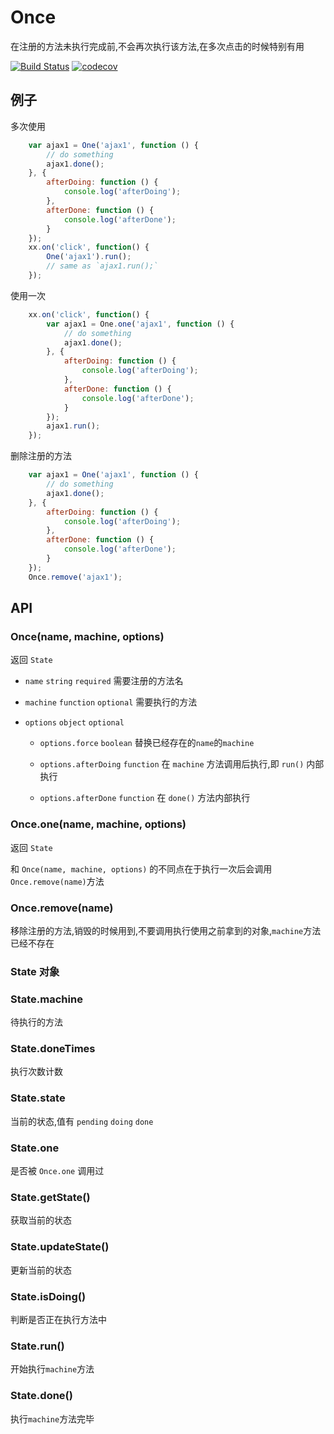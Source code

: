 # Once
在注册的方法未执行完成前,不会再次执行该方法,在多次点击的时候特别有用

[![Build Status](https://travis-ci.org/zhangsanshi/once.svg?branch=master)](https://travis-ci.org/zhangsanshi/once)
[![codecov](https://codecov.io/gh/zhangsanshi/once/branch/master/graph/badge.svg)](https://codecov.io/gh/zhangsanshi/once)
## 例子

多次使用
```javascript
    var ajax1 = One('ajax1', function () {
        // do something
        ajax1.done();
    }, {
        afterDoing: function () {
            console.log('afterDoing');
        },
        afterDone: function () {
            console.log('afterDone');
        }
    });
    xx.on('click', function() {
        One('ajax1').run();
        // same as `ajax1.run();`
    });
```

使用一次
```javascript
    xx.on('click', function() {
        var ajax1 = One.one('ajax1', function () {
            // do something
            ajax1.done();
        }, {
            afterDoing: function () {
                console.log('afterDoing');
            },
            afterDone: function () {
                console.log('afterDone');
            }
        });
        ajax1.run();
    });
```

删除注册的方法
```javascript
    var ajax1 = One('ajax1', function () {
        // do something
        ajax1.done();
    }, {
        afterDoing: function () {
            console.log('afterDoing');
        },
        afterDone: function () {
            console.log('afterDone');
        }
    });
    Once.remove('ajax1');
```

## API

### Once(name, machine, options)

返回 `State`

- `name` `string` `required` 需要注册的方法名 

- `machine` `function` `optional` 需要执行的方法

- `options` `object` `optional` 

    + `options.force` `boolean` 替换已经存在的`name`的`machine`
    
    + `options.afterDoing` `function` 在 `machine` 方法调用后执行,即 `run()` 内部执行
    
    + `options.afterDone` `function` 在 `done()` 方法内部执行

### Once.one(name, machine, options)

返回 `State`

和 `Once(name, machine, options)` 的不同点在于执行一次后会调用 `Once.remove(name)`方法

### Once.remove(name)

移除注册的方法,销毁的时候用到,不要调用执行使用之前拿到的对象,`machine`方法已经不存在

### State 对象

### State.machine
待执行的方法

### State.doneTimes
执行次数计数

### State.state
当前的状态,值有 `pending` `doing` `done`

### State.one
是否被 `Once.one` 调用过

### State.getState()
获取当前的状态

### State.updateState()
更新当前的状态

### State.isDoing()
判断是否正在执行方法中

### State.run()
开始执行`machine`方法

### State.done()
执行`machine`方法完毕
